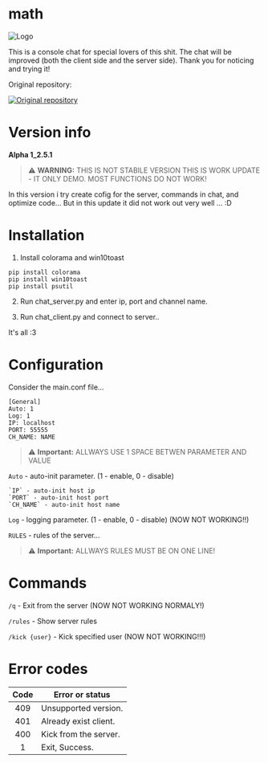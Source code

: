 # math
![Logo](https://image.prntscr.com/image/oLX0Jnc2SHWXiAs7ZoPs6A.png)

This is a console chat for special lovers of this shit.
The chat will be improved (both the client side and the server side).
Thank you for noticing and trying it!

Original repository:


[![Original repository](https://github-readme-stats.vercel.app/api/pin/?username=Wiskey666&repo=MATH)](https://github.com/Wiskey666/MATH)

# Version info
**Alpha 1_2.5.1**


> :warning: **WARNING:** THIS IS NOT STABILE VERSION
> THIS IS WORK UPDATE - IT ONLY DEMO. MOST FUNCTIONS DO NOT WORK!
	

In this version i try create cofig for the server, commands in chat, and optimize code...
But in this update it did not work out very well ... :D

# Installation
1. Install colorama and win10toast
```no-highlight
pip install colorama
pip install win10toast
pip install psutil
```

2. Run chat_server.py and enter ip, port and channel name.

3. Run chat_client.py and connect to server..

It's all :3

# Сonfiguration
Consider the main.conf file...
```no-highlight
[General]
Auto: 1
Log: 1
IP: localhost
PORT: 55555
CH_NAME: NAME
```

> :warning: **Important:** 
> ALLWAYS USE 1 SPACE BETWEN PARAMETER AND VALUE


`Auto` - auto-init parameter. (1 - enable, 0 - disable)


	`IP` - auto-init host ip
	`PORT` - auto-init host port
	`CH_NAME` - auto-init host name
	
	
`Log` - logging parameter. (1 - enable, 0 - disable) (NOW NOT WORKING!!)


`RULES` - rules of the server... 


> :warning: **Important:** ALLWAYS RULES MUST BE ON ONE LINE!

# Commands

`/q` - Exit from the server (NOW NOT WORKING NORMALY!)


`/rules` - Show server rules


`/kick {user}` - Kick specified user (NOW NOT WORKING!!!)

# Error codes
| Code   | Error or status         |
|:------:| ----------------------- |
| 409    | Unsupported version.    |
| 401    | Already exist client.   |
| 400    | Kick from the server.   |
| 1      | Exit, Success.          |
